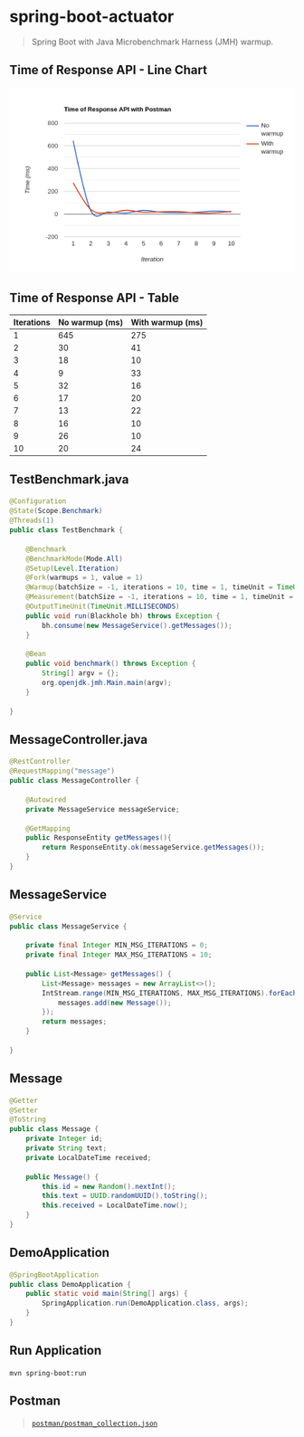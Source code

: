 # spring-boot-actuator

> Spring Boot with Java Microbenchmark Harness (JMH) warmup.

## Time of Response API - Line Chart
![chart with result times](chart/line-graph-result-warmup.png)

## Time of Response API - Table
| Iterations         | No warmup (ms)| With warmup (ms)|
|--------------------|---------------|-----------------|  
| 1                  | 645           | 275             |  
| 2                  | 30            | 41              |  
| 3                  | 18            | 10              |  
| 4                  | 9             | 33              |  
| 5                  | 32            | 16              |  
| 6                  | 17            | 20              |  
| 7                  | 13            | 22              |  
| 8                  | 16            | 10              |  
| 9                  | 26            | 10              |  
| 10                 | 20            | 24              |  


## TestBenchmark.java
```java
@Configuration
@State(Scope.Benchmark)
@Threads(1)
public class TestBenchmark {

    @Benchmark
    @BenchmarkMode(Mode.All)
    @Setup(Level.Iteration)
    @Fork(warmups = 1, value = 1)
    @Warmup(batchSize = -1, iterations = 10, time = 1, timeUnit = TimeUnit.MILLISECONDS)
    @Measurement(batchSize = -1, iterations = 10, time = 1, timeUnit = TimeUnit.MILLISECONDS)
    @OutputTimeUnit(TimeUnit.MILLISECONDS)
    public void run(Blackhole bh) throws Exception {
        bh.consume(new MessageService().getMessages());
    }

    @Bean
    public void benchmark() throws Exception {
        String[] argv = {};
        org.openjdk.jmh.Main.main(argv);
    }

}
```
## MessageController.java
```java
@RestController
@RequestMapping("message")
public class MessageController {

    @Autowired
    private MessageService messageService;

    @GetMapping
    public ResponseEntity getMessages(){
        return ResponseEntity.ok(messageService.getMessages());
    }
}
```

## MessageService
```java
@Service
public class MessageService {

    private final Integer MIN_MSG_ITERATIONS = 0;
    private final Integer MAX_MSG_ITERATIONS = 10;

    public List<Message> getMessages() {
        List<Message> messages = new ArrayList<>();
        IntStream.range(MIN_MSG_ITERATIONS, MAX_MSG_ITERATIONS).forEach( i -> {
            messages.add(new Message());
        });
        return messages;
    }

}
```

## Message
```java
@Getter
@Setter
@ToString
public class Message {
    private Integer id;
    private String text;
    private LocalDateTime received;

    public Message() {
        this.id = new Random().nextInt();
        this.text = UUID.randomUUID().toString();
        this.received = LocalDateTime.now();
    }
}
```

## DemoApplication
```java
@SpringBootApplication
public class DemoApplication {
    public static void main(String[] args) {
        SpringApplication.run(DemoApplication.class, args);
    }
}
```
## Run Application
`mvn spring-boot:run`

## Postman
><code>[postman/postman_collection.json](postman/postman_collection.json)</code>

